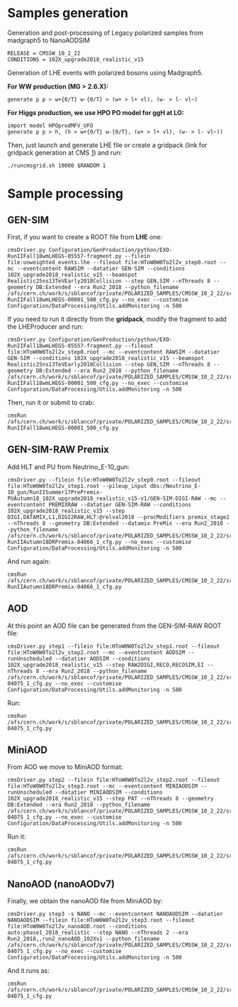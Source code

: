 
# Samples generation

Generation and post-processing of Legacy polarized samples from madgraph5 to NanoAODSIM

```
RELEASE = CMSSW_10_2_22
CONDITIONS = 102X_upgrade2018_realistic_v15
```

Generation of LHE events with polarized bosons using Madgraph5.

**For WW production (MG > 2.6.X):**

```
generate p p > w+{0/T} w-{0/T} > (w+ > l+ vl), (w- > l- vl~)
```

**For Higgs production, we use HPO PO model for ggH at LO:**

```
import model HPOprodMFV_UFO
generate p p > h, (h > w+{0/T} w-{0/T}, (w+ > l+ vl), (w- > l- vl~))
```


Then, just launch and generate LHE file or create a gridpack (link for gridpack generation at CMS [1](https://twiki.cern.ch/twiki/bin/view/Main/YuanChaoMCprod15)) and run:

```
./runcmsgrid.sh 10000 $RANDOM 1
```

# Sample processing

## GEN-SIM

First, if you want to create a ROOT file from **LHE** one:

```
cmsDriver.py Configuration/GenProduction/python/EXO-RunIIFall18wmLHEGS-05557-fragment.py --filein file:unweighted_events.lhe --fileout file:HToW0W0To2l2v_step0.root --mc --eventcontent RAWSIM --datatier GEN-SIM --conditions 102X_upgrade2018_realistic_v15 --beamspot Realistic25ns13TeVEarly2018Collision --step GEN,SIM --nThreads 8 --geometry DB:Extended --era Run2_2018 --python_filename /afs/cern.ch/work/s/sblancof/private/POLARIZED_SAMPLES/CMSSW_10_2_22/src/Fastsim/HToW0W0To2l2v-RunIIFall18wmLHEGS-00001_500_cfg.py --no_exec --customise Configuration/DataProcessing/Utils.addMonitoring -n 500
```

If you need to run it directly from the **gridpack**, modify the fragment to add the LHEProducer and run:

```
cmsDriver.py Configuration/GenProduction/python/EXO-RunIIFall18wmLHEGS-05557-fragment.py --fileout file:HToW0W0To2l2v_step0.root --mc --eventcontent RAWSIM --datatier GEN-SIM --conditions 102X_upgrade2018_realistic_v15 --beamspot Realistic25ns13TeVEarly2018Collision --step GEN,SIM --nThreads 8 --geometry DB:Extended --era Run2_2018 --python_filename /afs/cern.ch/work/s/sblancof/private/POLARIZED_SAMPLES/CMSSW_10_2_22/src/Fastsim/HToW0W0To2l2v-RunIIFall18wmLHEGS-00001_500_cfg.py --no_exec --customise Configuration/DataProcessing/Utils.addMonitoring -n 500
```

Then, run it or submit to crab:

```
cmsRun /afs/cern.ch/work/s/sblancof/private/POLARIZED_SAMPLES/CMSSW_10_2_22/src/Fastsim/HToW0W0To2l2v-RunIIFall18wmLHEGS-00001_500_cfg.py
```


## GEN-SIM-RAW Premix

Add HLT and PU from Neutrino_E-10_gun:

```
cmsDriver.py --filein file:HToW0W0To2l2v_step0.root --fileout file:HToW0W0To2l2v_step1.root --pileup_input dbs:/Neutrino_E-10_gun/RunIISummer17PrePremix-PUAutumn18_102X_upgrade2018_realistic_v15-v1/GEN-SIM-DIGI-RAW --mc --eventcontent PREMIXRAW --datatier GEN-SIM-RAW --conditions 102X_upgrade2018_realistic_v15 --step DIGI,DATAMIX,L1,DIGI2RAW,HLT:@relval2018 --procModifiers premix_stage2 --nThreads 8 --geometry DB:Extended --datamix PreMix --era Run2_2018 --python_filename /afs/cern.ch/work/s/sblancof/private/POLARIZED_SAMPLES/CMSSW_10_2_22/src/Fastsim/EXO-RunIIAutumn18DRPremix-04066_1_cfg.py --no_exec --customise Configuration/DataProcessing/Utils.addMonitoring -n 500
```

And run again:

```
cmsRun /afs/cern.ch/work/s/sblancof/private/POLARIZED_SAMPLES/CMSSW_10_2_22/src/Fastsim/EXO-RunIIAutumn18DRPremix-04066_1_cfg.py
```

## AOD

At this point an AOD file can be generated from the GEN-SIM-RAW ROOT file:

```
cmsDriver.py step1 --filein file:HToW0W0To2l2v_step1.root --fileout file:HToW0W0To2l2v_step2.root --mc --eventcontent AODSIM --runUnscheduled --datatier AODSIM --conditions 102X_upgrade2018_realistic_v15 --step RAW2DIGI,RECO,RECOSIM,EI --nThreads 8 --era Run2_2018 --python_filename /afs/cern.ch/work/s/sblancof/private/POLARIZED_SAMPLES/CMSSW_10_2_22/src/Fastsim/RunIIAutumn18AOD-04075_1_cfg.py --no_exec --customise Configuration/DataProcessing/Utils.addMonitoring -n 500
```

Run:

```
cmsRun /afs/cern.ch/work/s/sblancof/private/POLARIZED_SAMPLES/CMSSW_10_2_22/src/Fastsim/RunIIAutumn18AOD-04075_1_cfg.py
```

## MiniAOD

From AOD we move to MiniAOD format:

```
cmsDriver.py step2 --filein file:HToW0W0To2l2v_step2.root --fileout file:HToW0W0To2l2v_step3.root --mc --eventcontent MINIAODSIM --runUnscheduled --datatier MINIAODSIM --conditions 102X_upgrade2018_realistic_v15 --step PAT --nThreads 8 --geometry DB:Extended --era Run2_2018 --python_filename /afs/cern.ch/work/s/sblancof/private/POLARIZED_SAMPLES/CMSSW_10_2_22/src/Fastsim/RunIIAutumn18MiniAOD-04075_1_cfg.py --no_exec --customise Configuration/DataProcessing/Utils.addMonitoring -n 500
```

Run it:

```
cmsRun /afs/cern.ch/work/s/sblancof/private/POLARIZED_SAMPLES/CMSSW_10_2_22/src/Fastsim/RunIIAutumn18MiniAOD-04075_1_cfg.py
```


## NanoAOD (nanoAODv7)

Finally, we obtain the nanoAOD file from MiniAOD by:

```
cmsDriver.py step3 -s NANO --mc --eventcontent NANOAODSIM --datatier NANOAODSIM --filein file:HToW0W0To2l2v_step3.root --fileout file:HToW0W0To2l2v_nanoAOD.root --conditions auto:phase1_2018_realistic --step NANO --nThreads 2 --era Run2_2018,,run2_nanoAOD_102Xv1 --python_filename /afs/cern.ch/work/s/sblancof/private/POLARIZED_SAMPLES/CMSSW_10_2_22/src/Fastsim/RunIIAutumn18NanoAOD-04075_1_cfg.py --no_exec --customise Configuration/DataProcessing/Utils.addMonitoring -n 500
```

And it runs as:

```
cmsRun /afs/cern.ch/work/s/sblancof/private/POLARIZED_SAMPLES/CMSSW_10_2_22/src/Fastsim/RunIIAutumn18NanoAOD-04075_1_cfg.py
```
